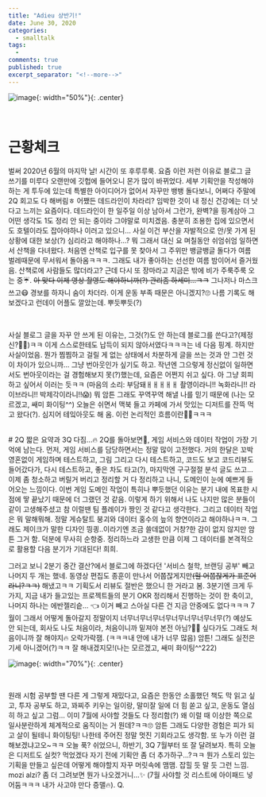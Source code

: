 ```yaml
---
title: "Adieu 상반기!" 
date: June 30, 2020 
categories: 
  - smalltalk 
tags: 
  - 
comments: true 
published: true
excerpt_separator: "<!--more-->"
---
```


![image](https://live.staticflickr.com/5111/6925352458_9cc2fa4ff2_c.jpg){: width="50%"}{: .center}

<!--more-->

<br>

# 근황체크
벌써 2020년 6월의 마지막 날! 시간이 또 후루루룩. 요즘 이런 저런 이유로 블로그 글 쓰기를 미루다 오랜만에 깃헙에 들어오니 몬가 많이 바뀌었다. 세부 기획안을 작성해야하는 게 투두에 있는데 특별한 아이디어가 없어서 자꾸만 뱅뱅 돌다보니, 어쩌다 주말에 2Q 회고도 다 해버림ㅎ 어쨌든 데드라인이 차라리? 임박한 것이 내 정신 건강에는 더 낫다고 느끼는 요즘이다. 데드라인이 한 일주일 이상 남아서 그런가, 완벽?을 핑계삼아 그 어떤 생각도 1도 정리 안 되는 중이라 그야말로 미치겠음. 충분히 조용한 집에 있으면서도 호텔이라도 잡아야하나 이러고 있으니… 사실 이건 부산을 자발적으로 안/못 가게 된 상황에 대한 보상(?) 심리라고 해야하나…? 뭐 그래서 대신 요 며칠동안 쉬엄쉬엄 일하면서 산책을 다녀왔다. 처음엔 산책로 입구를 못 찾아서 그 주위만 뱅글뱅글 돌다가 여름 벌레때문에 무서워서 돌아옴ㅋㅋㅋ. 그래도 내가 좋아하는 선선한 여름 밤이어서 즐거웠음. 산책로에 사람들도 많더라고? 근데 다시 또 장마라고 지금은 밖에 비가 주룩주룩 오는 중☔️. ~~아 맞다 이제 영상 촬영도 해야하니까(?) 관리좀 하세미...ㅋㅋ~~ 그나저나 마스크 쓰고😷 경보를 하자니 숨이 차더라. 이게 운동 부족 때문은 아니겠지?🙄 나름 기록도 해보겠다고 런데이 어플도 깔았는데. 뿌듯뿌듯(?)

<br>

사실 블로그 글을 자꾸 안 쓰게 된 이유는, 그것(?)도 안 하는데 블로그를 쓴다고?(제정신?🤷‍♀️)ㅋㅋ 이게 스스로한테도 납득이 되지 않아서였다ㅋㅋㅋ는 네 다음 핑계. 하지만 사실이었음. 뭔가 찜찜하고 걸릴 게 없는 상태에서 차분하게 글을 쓰는 것과 안 그런 것이 차이가 있으니까… 그냥 번아웃인가 싶기도 하고. 작년엔 그으렇게 정신없이 일하면서도 번아웃이라는 걸 경험해보지 못(?)했는데, 요즘은 어쩐지 쉬고 싶다. 아 그냥 회피하고 싶어서 이러는 듯ㅋㅋ (마음의 소리: 부담돼ㅐㅐㅐㅐㅐ 촬영이라니!! 녹화라니!! 라이브라니!! 박제각이라니!!😱) 뭐 암튼 그래도 꾸역꾸역 해낼 나를 믿기 때문에 (나는 모르겠고, 쌔미 화이팅^^) 오늘은 쉬면서 맥북 들고 카페에 가서 맛있는 디저트를 잔뜩 먹고 왔다(?). 심지어 테잌아웃도 해 옴. 이런 논리적인 흐름이란🤷‍♀️ㅋㅋㅋ

<br>
# 2Q 짧은 요약과 3Q 다짐...🔥
2Q를 돌아보면🧐, 게임 서비스와 데이터 작업이 가장 기억에 남는다. 먼저, 게임 서비스를 담당하면서는 정말 많이 고전했다. 거의 한달은 꼬박 영혼없이 게임하며 테스트하고, 그림 그리고 다시 테스트하고, 코드도 보고 코드리뷰도 들어갔다가, 다시 테스트하고, 좋은 차도 타고(?), 마지막엔 구구절절 분석 글도 쓰고... 이제 좀 청소하고 버릴거 버리고 정리할 거 다 정리하고 나니, 도메인이 눈에 예쁘게 들어오는 느낌이다. 이번 게임 도메인 작업이 특히나 뿌듯했던 이유는 분기 내에 목표한 시점에 땋 끝났기 때문에 더 그랬던 것 같음. 이렇게 하기 위해서 나도 나지만 많은 분들이 같이 고생해주셨고 참 이럴땐 팀 플레이가 짱인 것 같다고 생각한다. 그리고 데이터 작업은 뭐 말해뭐해. 정말 게슈탈트 붕괴와 데이터 홍수의 늪의 향연이라고 해야하나ㅋㅋ. 그래도 제이크가 말한 디자인 띙킝..이라기엔 조금 쓸데없이 거창?한 감이 없지 않지만 암튼 그거 함. 덕분에 무사히 순항중. 정리하느라 고생한 만큼 이제 그 데이터를 본격적으로 활용할 다음 분기가 기대된다! 희희.

<br>

그러고 보니 2분기 중간 결산?에서 블로그에 하겠다던 '서비스 철학, 브랜딩 공부' 빼고 나머지 두 개는 했네. 동영상 편집도 종훈이 만나서 어쭙잖게지만~~(헐 어쭙잖게가 표준어라니?ㅋㅋ)~~ 해냈고ㅋㅋ 기획도서 리뷰도 절반은 했으니 한 거라고 봄. 3분기엔 크게 두 가지, 지금 내가 들고있는 프로젝트들의 분기 OKR 정리해서 진행하는 것이 한 축이고, 나머지 하나는 에반젤리슽... 👈 이거 빼고 스아실 다른 건 지금 안중에도 없다ㅋㅋㅋ 7월이 그래서 어떻게 돌아갈지 정말이지 너무너무너무너무너무너무너무너무(?) 예상도 안 되는데, 회사도 나도 처음이라, 처음이니까 밑져야 본전 아님?🤷‍♀️ 싶다가도 그래도 처음이니까 잘 해야지🔥 오락가락잼. (ㅋㅋㅋ내 안에 내가 너무 많음) 암튼! 그래도 실전은 기세 아니겠어(?)ㅋㅋ 잘 해내겠지모!(나는 모르겠고, 쌔미 화이팅^^222)

![image](https://i.ytimg.com/vi/AuEqL8TTbng/maxresdefault.jpg){: width="70%"}{: .center}

<br>

원래 시험 공부할 땐 다른 게 그렇게 재밌다고, 요즘은 한동안 소홀했던 책도 막 읽고 싶고, 투자 공부도 하고, 꽈찌주 키우는 일이랑, 말미잘 일에 더 힘 쏟고 싶고, 운동도 열심히 하고 싶고 그럼... 이미 7월에 사야할 것들도 다 정리함(?) 왜 이럴 때 이상한 쪽으로 일사분란하게 체계적으로 움직이는 거 뭔데?ㅋㅋ🙄 암튼 그래도 다양한 경험은 피가 되고 살이 될테니 화이팅팅! 나한테 주어진 정말 멋진 기회라고도 생각함. 또 누가 이런 걸 해보겠냐고오~ㅋㅋ 오늘 푹? 쉬었으니, 하반기, 3Q 7월부터 또 잘 달려보자. 특히 오늘은 디저트도 실컷? 먹었겠다 자기 전에 기획안 좀 더 추가하구...?ㅋㅋ 뭔가 스토리 있는 기획을 만들고 싶은데 어떻게 해야할지 자꾸 머릿속에 맴맴. 잡힐 듯 말 듯 그런 느낌. mozi alzi? 좀 더 그려보면 뭔가 나오겠거니...✨ (7월 사야할 것 리스트에 아이패드 넣어둠ㅋㅋㅋ 내가 사고야 만다 증맬🔥). Q.
